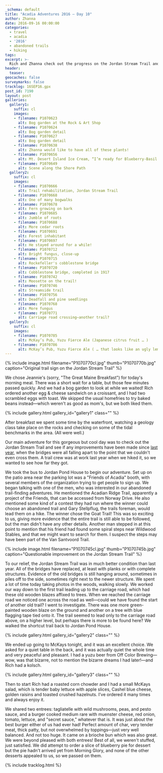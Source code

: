 ```yaml
---
_schema: default
title: "Acadia Adventures 2016 – Day 10"
author: Zhanna
date: 2016-09-16 00:00:00
categories:
  - travel
  - acadia
  - '2016'
  - abandoned trails
  - hiking
tags:
excerpt: >-
  Rich and Zhanna check out the progress on the Jordan Stream Trail and find some great burgers in town.
header:
  teaser:
geocaches: false
surveymarks: false
tracklog: 16SEP16.gpx
post_id: 7190
layout: post                      
galleries:
  gallery1:
    suffix: cl
    images:
    - filename: P1070623
      alt: Bog garden at the Rock & Art Shop
    - filename: P1070624
      alt: Bog garden detail
    - filename: P1070627
      alt: Bog garden detail
    - filename: P1070638
      alt: Zhanna would like to have all of these plants!
    - filename: P1070656
      alt: Mt. Desert Island Ice Cream, “I’m ready for Blueberry-Basil Sorbet!”
    - filename: P1070649
      alt: Scene along the Shore Path
  gallery2:
    suffix: cl
    images:
    - filename: P1070666
      alt: Trail rehabilitation, Jordan Stream Trail
    - filename: P1070668
      alt: One of many bogwalks
    - filename: P1070678
      alt: Fern growing on bark
    - filename: P1070685
      alt: Jumble of roots
    - filename: P1070688
      alt: More cedar roots
    - filename: P1070691
      alt: Forest inhabitant  
    - filename: P1070697
      alt: He stayed around for a while!
    - filename: P1070712
      alt: Bright fungus, close-up
    - filename: P1070715
      alt: Rockefeller's cobblestone bridge
    - filename: P1070720
      alt: Cobblestone bridge, completed in 1917
    - filename: P1070742
      alt: Moosette on the trail!
    - filename: P1070746
      alt: Streamside trail     
    - filename: P1070756
      alt: Deadfall and pine seedlings
    - filename: P1070768
      alt: More fungus
    - filename: P1070771
      alt: Carriage road crossing—another trail?    
  gallery3:
    suffix: cl
    images:
    - filename: P1070785
      alt: McKay’s Pub, Yuzu Fierce Ale (Japanese citrus fruit … )
    - filename: P1070786
      alt: McKay’s Pub, Yuzu Fierce Ale ( … that looks like an ugly lemon)
---
```


{% include image.html filename="P1070770cl.jpg" thumb="P1070770b.jpg" caption="Original trail sign on the Jordan Stream Trail" %}

We chose Jeannie's (sorry, "The Great Maine Breakfast") for today's morning meal. There was a short wait for a table, but those few minutes passed quickly. And we had a bog garden to look at while we waited! Rich ordered another egg & cheese sandwich on a croissant, and I had two scrambled eggs with toast. We skipped the usual homefries to try baked beans instead—which weren't as good as mom's, but we both liked them. 

{% include gallery.html gallery_id="gallery1" class="" %}

After breakfast we spent some time by the waterfront, watching a geology class take place on the rocks and checking on some of the tidal benchmarks in the area. (All were well.) 

Our main adventure for this gorgeous but cool day was to check out the Jordan Stream Trail and see if any improvements have been made since [last year](2015/09/14/acadia-adventures-2015-day-6), when the bridges were all falling apart to the point that we couldn't even cross them. A trail crew was at work last year when we hiked it, so we wanted to see how far they got.

We took the bus to Jordan Pond House to begin our adventure. Set up on the patio area near the parking lot was a "Friends of Acadia" booth, with several members of the organization trying to get people to sign up. We began talking with one of the men, who was interested in our abandoned trail-finding adventures. He mentioned the Acadian Ridge Trail, apparently a project of the Friends, that can be accessed from Norway Drive. He also mentioned some kind of a contest they had run where the winner could choose an abandoned trail and Gary Stellpflug, the trails foreman, would lead them on a hike. The winner chose the Goat Trail! This was so exciting to us, giving more evidence that the entire trail is still able to be followed, but the man didn't have any other details. Another man stepped in at this point to mention that his friend had found some spiral steps near Wildwood Stables, and that we might want to search for them. I suspect the steps may have been part of the Van Santvoord Trail.

{% include image.html filename="P1070745cl.jpg" thumb="P1070745b.jpg" caption="Questionable improvement on the Jordan Stream Trail" %}

To our relief, the Jordan Stream Trail was in much better condition than last year. All of the bridges have replaced, at least with planks or with complete structures.  Evidence of the old bridges is still hanging around, sometimes in piles off to the side, sometimes right next to the newer structure. We spent a lot of time today taking photos in the woods, walking slowly. We worked our way down to the first trail leading up to the carriage road, which had these old wooden blazes affixed to trees. When we reached the carriage road we noticed one across the road as well—could we have found the start of another old trail? I went to investigate. There was one more green-painted wooden blaze on the ground and another on a tree with blue flagging tape tied onto it. The trail seemed to lead only to the carriage road above, on a higher level, but perhaps there is more to be found here? <!-- (Could it be the Pipe Line path?)--> We walked the shortcut trail back to Jordan Pond House.

{% include gallery.html gallery_id="gallery2" class="" %}

We ended up going to McKays tonight, and it was an excellent choice. We asked for a quiet table in the back, and it was actually quiet the whole time and very peaceful and pleasant. I had a yuzu beer from Off Color Brewing—wow, was that bizarre, not to mention the bizarre dreams I had later!—and Rich had a kolsch. 

{% include gallery.html gallery_id="gallery3" class="" %}

Then to start Rich had a roasted corn chowder and I had a small McKays salad, which is tender baby lettuce with apple slices, Cashel blue cheese, golden raisins and toasted crushed hazelnuts. I've ordered it many times and always enjoy it.

We shared two entrees: tagliatelle with wild mushrooms, peas, and pesto sauce, and a burger cooked medium rare with muenster cheese, red onion, tomato, lettuce, and "secret sauce," whatever that is. It was just about the best burger either of us had ever had! Perfect amount of char, very tender meat, thick patty, but not overwhelmed by toppings—just very well balanced. And not too huge. It came on a brioche bun which was also great. We were beyond pleased with both entrees! Best of all, we weren't stuffed, just satisfied. We did attempt to order a slice of blueberry pie for dessert but the pie hadn't arrived yet from Morning Glory, and none of the other desserts appealed to us, so we passed on them. 

{% include tracklog.html %}